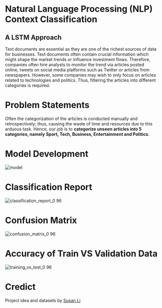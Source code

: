 # Natural Language Processing (NLP) Context Classification
## A LSTM Approach

Text documents are essential as they are one of the richest sources of data for businesses. Text documents often contain crucial information which might shape the market trends or influence investment flows. Therefore, companies often hire analysts to monitor the trend via articles posted online, tweets on social media platforms such as Twitter or articles from newspapers. However, some companies may wish to only focus on articles related to technologies and politics. Thus, filtering the articles into different categories is required.

# Problem Statements
Often the categorization of the articles is conducted manually and retrospectively; thus, causing the waste of time and resources due to this arduous task. Hence, our job is to **categorize unseen articles into 5 categories, namely Sport, Tech, Business, Entertainment and Politics.**

# Model Development
![model](https://user-images.githubusercontent.com/29735171/180948724-9a54a934-91e3-4620-9852-f1edb883b738.png)

# Classification Report
![classification_report_0 96](https://user-images.githubusercontent.com/29735171/180948969-b408924b-c173-48fa-9fb5-e6328333021b.png)

# Confusion Matrix
![confusion_matrix_0 96](https://user-images.githubusercontent.com/29735171/180949015-55f6c089-1363-46a2-adae-35e39482b52f.png)

# Accuracy of Train VS Validation Data
![training_vs_test_0 96](https://user-images.githubusercontent.com/29735171/180949268-eeec5abf-4608-4b90-afeb-5657683948a2.png)

# Credict
Project idea and datasets by [Susan Li](https://github.com/susanli2016/PyCon-Canada-2019-NLP-Tutorial)
